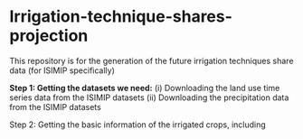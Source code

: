 # Irrigation-technique-shares-projection

This repository is for the generation of the future irrigation techniques share data (for ISIMIP specifically)

**Step 1: Getting the datasets we need:**
    (i) Downloading the land use time series data from the ISIMIP datasets
    (ii) Downloading the precipitation data from the ISIMIP datasets

Step 2: Getting the basic information of the irrigated crops, including 
